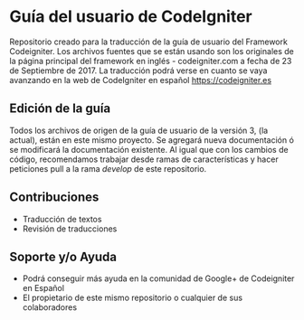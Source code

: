 # Guía del usuario de CodeIgniter

Repositorio creado para la traducción de la guía de usuario del Framework Codeigniter. Los archivos fuentes que se están usando son los originales de la página principal del framework en inglés - codeigniter.com a fecha de 23 de Septiembre de 2017.
La traducción podrá verse en cuanto se vaya avanzando en la web de CodeIgniter en español
https://codeigniter.es

## Edición de la guía

Todos los archivos de origen de la guía de usuario de la versión 3, (la actual), están en este mismo proyecto. Se agregará nueva documentación ó se modificará la documentación existente. Al igual que con los cambios de código, recomendamos trabajar 
desde ramas de características y hacer peticiones pull a la rama *develop* de este repositorio. 

## Contribuciones

* Traducción de textos 
* Revisión de traducciones

## Soporte y/o Ayuda 

* Podrá conseguir más ayuda en la comunidad de Google+ de Codeigniter en Español
* El propietario de este mismo repositorio o cualquier de sus colaboradores
